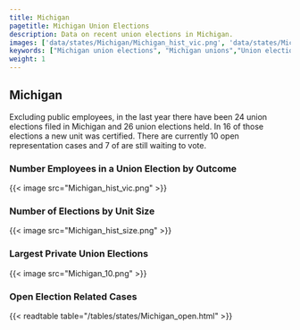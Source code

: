 ```yaml
---
title: Michigan
pagetitle: Michigan Union Elections
description: Data on recent union elections in Michigan.
images: ['data/states/Michigan/Michigan_hist_vic.png', 'data/states/Michigan/Michigan_hist_size.png', 'data/states/Michigan/Michigan_10.png']
keywords: ["Michigan union elections", "Michigan unions","Union elections"]
weight: 1
---
```

##  Michigan

Excluding public employees, in the last year there have been 24 union elections filed in Michigan and 26 union elections held. In 16 of those elections a new unit was certified. There are currently 10 open representation cases and 7 of are still waiting to vote.

### Number Employees in a Union Election by Outcome
{{< image src="Michigan_hist_vic.png" >}}

### Number of Elections by Unit Size
{{< image src="Michigan_hist_size.png" >}}

### Largest Private Union Elections
{{< image src="Michigan_10.png" >}}

### Open Election Related Cases
{{< readtable table="/tables/states/Michigan_open.html" >}}


